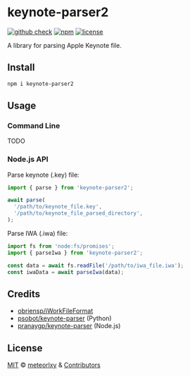# keynote-parser2

[![github check](https://github.com/meteorlxy/keynote-parser/workflows/check/badge.svg)](https://github.com/meteorlxy/keynote-parser/actions?query=workflow%3Acheck)
[![npm](https://badgen.net/npm/v/keynote-parser2)](https://www.npmjs.com/package/keynote-parser2)
[![license](https://badgen.net/github/license/meteorlxy/keynote-parser)](https://github.com/meteorlxy/keynote-parser/blob/main/LICENSE)

A library for parsing Apple Keynote file.

## Install

```sh
npm i keynote-parser2
```

## Usage

### Command Line

TODO

### Node.js API

Parse keynote (.key) file:

```ts
import { parse } from 'keynote-parser2';

await parse(
  '/path/to/keynote_file.key',
  '/path/to/keynote_file_parsed_directory',
);
```

Parse IWA (.iwa) file:

```ts
import fs from 'node:fs/promises';
import { parseIwa } from 'keynote-parser2';

const data = await fs.readFile('/path/to/iwa_file.iwa');
const iwaData = await parseIwa(data);
```

## Credits

- [obriensp/iWorkFileFormat](https://github.com/obriensp/iWorkFileFormat)
- [psobot/keynote-parser](https://github.com/psobot/keynote-parser) (Python)
- [pranaygp/keynote-parser](https://github.com/pranaygp/keynote-parser) (Node.js)

## License

[MIT](https://github.com/meteorlxy/keynote-parser/blob/main/LICENSE) &copy; [meteorlxy](https://github.com/meteorlxy) & [Contributors](https://github.com/meteorlxy/keynote-parser/graphs/contributors)
